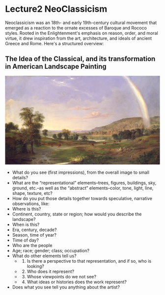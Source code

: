 # Lecture2 NeoClassicism
Neoclassicism was an 18th- and early 19th-century cultural movement that emerged as a reaction to the ornate excesses of Baroque and Rococo styles. Rooted in the Enlightenment's emphasis on reason, order, and moral virtue, it drew inspiration from the art, architecture, and ideals of ancient Greece and Rome. Here's a structured overview:
## The Idea of the Classical, and its transformation in American Landscape Painting
![Robert Duncanson, American, Landscape with Rainbow, 1859](./lecture-2.jpg "Robert Duncanson, American, Landscape with Rainbow, 1859")
 - What do you see (first impressions), from the overall image to small details?
 - What are the “representational” elements–trees, figures, buildings, sky, ground, etc.–as well as
the “abstract” elements–color, tone, light, line, shape, texture, etc?
- How do you put those details together towards speculative, narrative observations, like:
- Where is this?
- Continent, country, state or region; how would you describe the landscape?
- When is this?
- Era, century, decade?
- Season, time of year?
- Time of day?
- Who are the people
- Age; race; gender; class; occupation?
- What do other elements tell us?
    - 1. Is there a perspective to that representation, and if so, who is looking?
    - 2. Who does it represent?
    - 3. Whose viewpoints do we not see?
    - 4. What ideas or histories does the work represent?
- Does what you see tell you anything about the artist?


